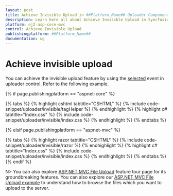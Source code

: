 ```yaml
---
layout: post
title: Achieve Invisible Upload in ##Platform_Name## Uploader Component
description: Learn here all about Achieve Invisible Upload in Syncfusion ##Platform_Name## Uploader component of Syncfusion Essential JS 2 and more.
platform: ej2-asp-core-mvc
control: Achieve Invisible Upload
publishingplatform: ##Platform_Name##
documentation: ug
---
```



# Achieve invisible upload

You can achieve the invisible upload feature by using the [selected](https://help.syncfusion.com/cr/aspnetcore-js2/Syncfusion.EJ2.Inputs.Uploader.html#Syncfusion_EJ2_Inputs_Uploader_Selected) event in uploader control.
Refer to the following example.

{% if page.publishingplatform == "aspnet-core" %}

{% tabs %}
{% highlight cshtml tabtitle="CSHTML" %}
{% include code-snippet/uploader/invisible/tagHelper %}
{% endhighlight %}
{% highlight c# tabtitle="Index.css" %}
{% include code-snippet/uploader/invisible/index.css %}
{% endhighlight %}
{% endtabs %}

{% elsif page.publishingplatform == "aspnet-mvc" %}

{% tabs %}
{% highlight razor tabtitle="CSHTML" %}
{% include code-snippet/uploader/invisible/razor %}
{% endhighlight %}
{% highlight c# tabtitle="Index.css" %}
{% include code-snippet/uploader/invisible/index.css %}
{% endhighlight %}
{% endtabs %}
{% endif %}



N> You can also explore [ASP.NET MVC File Upload](https://www.syncfusion.com/aspnet-mvc-ui-controls/file-upload) feature tour page for its groundbreaking features. You can also explore our [ASP.NET MVC File Upload example](https://ej2.syncfusion.com/aspnetmvc/Uploader/DefaultFunctionalities#/material) to understand how to browse the files which you want to upload to the server.